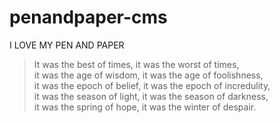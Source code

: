 # penandpaper-cms
I LOVE MY PEN AND PAPER

> It was the best of times, it was the worst of times, \
> it was the age of wisdom, it was the age of foolishness, \
> it was the epoch of belief, it was the epoch of incredulity, \
> it was the season of light, it was the season of darkness, \
> it was the spring of hope, it was the winter of despair. 


